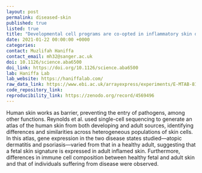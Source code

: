 ```yaml
---
layout: post
permalink: diseased-skin
published: true
listed: true
title: "Developmental cell programs are co-opted in inflammatory skin disease"
date: 2021-01-22 00:00:00 +0000
categories: 
contact: Muzlifah Haniffa
contact_email: mh32@sanger.ac.uk
doi: 10.1126/science.aba6500 
doi_link: https://doi.org/10.1126/science.aba6500
lab: Haniffa Lab
lab_website: https://haniffalab.com/
raw_data_link: https://www.ebi.ac.uk/arrayexpress/experiments/E-MTAB-8142/
code_repository_link: 
reproducibility_link: https://zenodo.org/record/4569496
---
```

Human skin works as barrier, preventing the entry of pathogens, among other functions. Reynolds et al. used single-cell sequencing to generate an atlas of the human skin from both developing and adult sources, identifying differences and similarities across heterogeneous populations of skin cells. In this atlas, gene expression in the two disease states studied—atopic dermatitis and psoriasis—varied from that in a healthy adult, suggesting that a fetal skin signature is expressed in adult inflamed skin. Furthermore, differences in immune cell composition between healthy fetal and adult skin and that of individuals suffering from disease were observed.